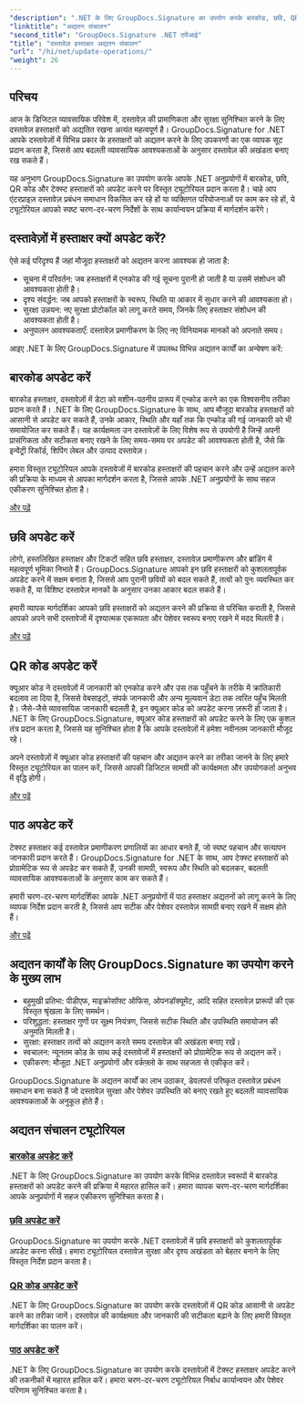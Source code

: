 ```yaml
---
"description": ".NET के लिए GroupDocs.Signature का उपयोग करके बारकोड, छवि, QR कोड और टेक्स्ट हस्ताक्षर अपडेट करने के लिए व्यापक ट्यूटोरियल के साथ दस्तावेज़ हस्ताक्षर प्रबंधन में महारत हासिल करें। सुरक्षा और दस्तावेज़ अखंडता को आसानी से बढ़ाएँ।"
"linktitle": "अद्यतन संचालन"
"second_title": "GroupDocs.Signature .NET एपीआई"
"title": "दस्तावेज़ हस्ताक्षर अद्यतन संचालन"
"url": "/hi/net/update-operations/"
"weight": 26
---
```


## परिचय

आज के डिजिटल व्यावसायिक परिवेश में, दस्तावेज़ की प्रामाणिकता और सुरक्षा सुनिश्चित करने के लिए दस्तावेज़ हस्ताक्षरों को अद्यतित रखना अत्यंत महत्वपूर्ण है। GroupDocs.Signature for .NET आपके दस्तावेज़ों में विभिन्न प्रकार के हस्ताक्षरों को अद्यतन करने के लिए उपकरणों का एक व्यापक सूट प्रदान करता है, जिससे आप बदलती व्यावसायिक आवश्यकताओं के अनुसार दस्तावेज़ की अखंडता बनाए रख सकते हैं।

यह अनुभाग GroupDocs.Signature का उपयोग करके आपके .NET अनुप्रयोगों में बारकोड, छवि, QR कोड और टेक्स्ट हस्ताक्षरों को अपडेट करने पर विस्तृत ट्यूटोरियल प्रदान करता है। चाहे आप एंटरप्राइज़ दस्तावेज़ प्रबंधन समाधान विकसित कर रहे हों या व्यक्तिगत परियोजनाओं पर काम कर रहे हों, ये ट्यूटोरियल आपको स्पष्ट चरण-दर-चरण निर्देशों के साथ कार्यान्वयन प्रक्रिया में मार्गदर्शन करेंगे।

## दस्तावेज़ों में हस्ताक्षर क्यों अपडेट करें?

ऐसे कई परिदृश्य हैं जहां मौजूदा हस्ताक्षरों को अद्यतन करना आवश्यक हो जाता है:

- सूचना में परिवर्तन: जब हस्ताक्षरों में एनकोड की गई सूचना पुरानी हो जाती है या उसमें संशोधन की आवश्यकता होती है।
- दृश्य संवर्द्धन: जब आपको हस्ताक्षरों के स्वरूप, स्थिति या आकार में सुधार करने की आवश्यकता हो।
- सुरक्षा उन्नयन: नए सुरक्षा प्रोटोकॉल को लागू करते समय, जिनके लिए हस्ताक्षर संशोधन की आवश्यकता होती है।
- अनुपालन आवश्यकताएँ: दस्तावेज़ प्रमाणीकरण के लिए नए विनियामक मानकों को अपनाते समय।

आइए .NET के लिए GroupDocs.Signature में उपलब्ध विभिन्न अद्यतन कार्यों का अन्वेषण करें:

## बारकोड अपडेट करें
बारकोड हस्ताक्षर, दस्तावेज़ों में डेटा को मशीन-पठनीय प्रारूप में एन्कोड करने का एक विश्वसनीय तरीका प्रदान करते हैं। .NET के लिए GroupDocs.Signature के साथ, आप मौजूदा बारकोड हस्ताक्षरों को आसानी से अपडेट कर सकते हैं, उनके आकार, स्थिति और यहाँ तक कि एन्कोड की गई जानकारी को भी समायोजित कर सकते हैं। यह कार्यक्षमता उन दस्तावेज़ों के लिए विशेष रूप से उपयोगी है जिन्हें अपनी प्रासंगिकता और सटीकता बनाए रखने के लिए समय-समय पर अपडेट की आवश्यकता होती है, जैसे कि इन्वेंट्री रिकॉर्ड, शिपिंग लेबल और उत्पाद दस्तावेज़।

हमारा विस्तृत ट्यूटोरियल आपके दस्तावेजों में बारकोड हस्ताक्षरों की पहचान करने और उन्हें अद्यतन करने की प्रक्रिया के माध्यम से आपका मार्गदर्शन करता है, जिससे आपके .NET अनुप्रयोगों के साथ सहज एकीकरण सुनिश्चित होता है।

[और पढ़ें](./update-barcode/)

## छवि अपडेट करें
लोगो, हस्तलिखित हस्ताक्षर और टिकटों सहित छवि हस्ताक्षर, दस्तावेज़ प्रमाणीकरण और ब्रांडिंग में महत्वपूर्ण भूमिका निभाते हैं। GroupDocs.Signature आपको इन छवि हस्ताक्षरों को कुशलतापूर्वक अपडेट करने में सक्षम बनाता है, जिससे आप पुरानी छवियों को बदल सकते हैं, तत्वों को पुनः व्यवस्थित कर सकते हैं, या विशिष्ट दस्तावेज़ मानकों के अनुसार उनका आकार बदल सकते हैं।

हमारी व्यापक मार्गदर्शिका आपको छवि हस्ताक्षरों को अद्यतन करने की प्रक्रिया से परिचित कराती है, जिससे आपको अपने सभी दस्तावेजों में दृश्यात्मक एकरूपता और पेशेवर स्वरूप बनाए रखने में मदद मिलती है।

[और पढ़ें](./update-image/)

## QR कोड अपडेट करें
क्यूआर कोड ने दस्तावेज़ों में जानकारी को एनकोड करने और उस तक पहुँचने के तरीके में क्रांतिकारी बदलाव ला दिया है, जिससे वेबसाइटों, संपर्क जानकारी और अन्य मूल्यवान डेटा तक त्वरित पहुँच मिलती है। जैसे-जैसे व्यावसायिक जानकारी बदलती है, इन क्यूआर कोड को अपडेट करना ज़रूरी हो जाता है। .NET के लिए GroupDocs.Signature, क्यूआर कोड हस्ताक्षरों को अपडेट करने के लिए एक कुशल तंत्र प्रदान करता है, जिससे यह सुनिश्चित होता है कि आपके दस्तावेज़ों में हमेशा नवीनतम जानकारी मौजूद रहे।

अपने दस्तावेज़ों में क्यूआर कोड हस्ताक्षरों की पहचान और अद्यतन करने का तरीका जानने के लिए हमारे विस्तृत ट्यूटोरियल का पालन करें, जिससे आपकी डिजिटल सामग्री की कार्यक्षमता और उपयोगकर्ता अनुभव में वृद्धि होगी।

[और पढ़ें](./update-qr-code/)

## पाठ अपडेट करें
टेक्स्ट हस्ताक्षर कई दस्तावेज़ प्रमाणीकरण प्रणालियों का आधार बनते हैं, जो स्पष्ट पहचान और सत्यापन जानकारी प्रदान करते हैं। GroupDocs.Signature for .NET के साथ, आप टेक्स्ट हस्ताक्षरों को प्रोग्रामेटिक रूप से अपडेट कर सकते हैं, उनकी सामग्री, स्वरूप और स्थिति को बदलकर, बदलती व्यावसायिक आवश्यकताओं के अनुसार काम कर सकते हैं।

हमारी चरण-दर-चरण मार्गदर्शिका आपके .NET अनुप्रयोगों में पाठ हस्ताक्षर अद्यतनों को लागू करने के लिए व्यापक निर्देश प्रदान करती है, जिससे आप सटीक और पेशेवर दस्तावेज़ सामग्री बनाए रखने में सक्षम होते हैं।

[और पढ़ें](./update-text/)

## अद्यतन कार्यों के लिए GroupDocs.Signature का उपयोग करने के मुख्य लाभ

- बहुमुखी प्रतिभा: पीडीएफ, माइक्रोसॉफ्ट ऑफिस, ओपनडॉक्यूमेंट, आदि सहित दस्तावेज़ प्रारूपों की एक विस्तृत श्रृंखला के लिए समर्थन।
- परिशुद्धता: हस्ताक्षर गुणों पर सूक्ष्म नियंत्रण, जिससे सटीक स्थिति और उपस्थिति समायोजन की अनुमति मिलती है।
- सुरक्षा: हस्ताक्षर तत्वों को अद्यतन करते समय दस्तावेज़ की अखंडता बनाए रखें।
- स्वचालन: न्यूनतम कोड के साथ कई दस्तावेजों में हस्ताक्षरों को प्रोग्रामेटिक रूप से अद्यतन करें।
- एकीकरण: मौजूदा .NET अनुप्रयोगों और वर्कफ़्लो के साथ सहजता से एकीकृत करें।

GroupDocs.Signature के अद्यतन कार्यों का लाभ उठाकर, डेवलपर्स परिष्कृत दस्तावेज़ प्रबंधन समाधान बना सकते हैं जो दस्तावेज़ सुरक्षा और पेशेवर उपस्थिति को बनाए रखते हुए बदलती व्यावसायिक आवश्यकताओं के अनुकूल होते हैं।

## अद्यतन संचालन ट्यूटोरियल
### [बारकोड अपडेट करें](./update-barcode/)
.NET के लिए GroupDocs.Signature का उपयोग करके विभिन्न दस्तावेज़ स्वरूपों में बारकोड हस्ताक्षरों को अपडेट करने की प्रक्रिया में महारत हासिल करें। हमारा व्यापक चरण-दर-चरण मार्गदर्शिका आपके अनुप्रयोगों में सहज एकीकरण सुनिश्चित करता है।

### [छवि अपडेट करें](./update-image/)
GroupDocs.Signature का उपयोग करके .NET दस्तावेज़ों में छवि हस्ताक्षरों को कुशलतापूर्वक अपडेट करना सीखें। हमारा ट्यूटोरियल दस्तावेज़ सुरक्षा और दृश्य अखंडता को बेहतर बनाने के लिए विस्तृत निर्देश प्रदान करता है।

### [QR कोड अपडेट करें](./update-qr-code/)
.NET के लिए GroupDocs.Signature का उपयोग करके दस्तावेज़ों में QR कोड आसानी से अपडेट करने का तरीका जानें। दस्तावेज़ की कार्यक्षमता और जानकारी की सटीकता बढ़ाने के लिए हमारी विस्तृत मार्गदर्शिका का पालन करें।

### [पाठ अपडेट करें](./update-text/)
.NET के लिए GroupDocs.Signature का उपयोग करके दस्तावेज़ों में टेक्स्ट हस्ताक्षर अपडेट करने की तकनीकों में महारत हासिल करें। हमारा चरण-दर-चरण ट्यूटोरियल निर्बाध कार्यान्वयन और पेशेवर परिणाम सुनिश्चित करता है।